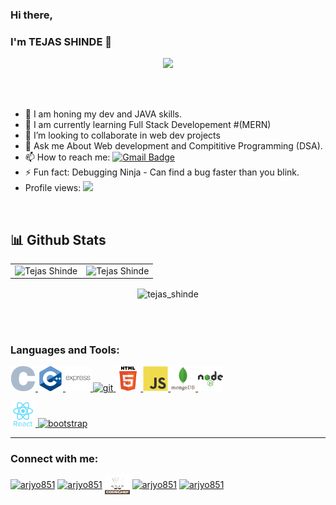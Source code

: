 ### Hi there,                             
### I'm TEJAS SHINDE 👋                                                
<p align="center"><img src="https://user-images.githubusercontent.com/77008381/145186736-1d1a4508-60a3-4169-acb7-ede41a7c85d6.png"></p>
                                      
                                                                                      
                                            
<br>                               
<br>                   


- 🔭 I am honing my dev and JAVA skills.      
- 🌱 I am currently learning Full Stack Developement #(MERN) 
- 👯 I’m looking to collaborate in web dev projects
- 💬 Ask me About Web development and Compititive Programming (DSA).
- 📫 How to reach me: [![Gmail Badge](https://img.shields.io/badge/-Gmail-c14438?style=flat-square&logo=Gmail&logoColor=white&link=mailto:tejasshinde8022@gmail.com)](mailto:tejasshinde8022.com) 
- ⚡ Fun fact: Debugging Ninja - Can find a bug faster than you blink.
- Profile views: ![](https://komarev.com/ghpvc/?username=TEJAS-SHINDEE)

<br>
<h2>📊 Github Stats</h2>

<!-- ![Tejas's github stats](https://github-readme-stats.vercel.app/api?username=TEJAS-SHINDEE&theme=onedark) -->
<table >
  <tr>
   <td><img src="https://github-readme-stats.vercel.app/api?username=TEJAS-SHINDEE&include_all_commits=true&count_private=true&show_icons=true&line_height=20&title_color=7A7ADB&icon_color=2234AE&text_color=D3D3D3&bg_color=0,000000,130F40" alt="Tejas Shinde" />
  <td><img src="https://github-readme-stats.vercel.app/api/top-langs?username=TEJAS-SHINDEE&show_icons=true&locale=en&layout=compact&title_color=7A7ADB&icon_color=2234AE&text_color=D3D3D3&bg_color=0,000000,130F40" alt="Tejas Shinde" /></td>
  </tr>
</table>       

<div align="center">
<p><img align="center" src="https://github-readme-streak-stats.herokuapp.com/?user=TEJAS-SHINDEE&theme=dark" alt="tejas_shinde " /></p>
  </div>
<br>
             
<br />

### Languages and Tools:

<p align="left"> 
  <a href="https://www.cprogramming.com/" target="_blank"> <img src="https://raw.githubusercontent.com/devicons/devicon/master/icons/c/c-original.svg" alt="c" width="40" height="40"/> </a> 
  <a href="https://www.w3schools.com/cpp/" target="_blank"> <img src="https://raw.githubusercontent.com/devicons/devicon/master/icons/cplusplus/cplusplus-original.svg" alt="cplusplus" width="40" height="40"/> </a> 
  <a href="https://expressjs.com" target="_blank"> <img src="https://raw.githubusercontent.com/devicons/devicon/master/icons/express/express-original-wordmark.svg" alt="express" width="40" height="40"/> </a> 
  <a href="https://git-scm.com/" target="_blank"> <img src="https://www.vectorlogo.zone/logos/git-scm/git-scm-icon.svg" alt="git" width="40" height="40"/> </a> 
  <a href="https://www.w3.org/html/" target="_blank"> <img src="https://raw.githubusercontent.com/devicons/devicon/master/icons/html5/html5-original-wordmark.svg" alt="html5" width="40" height="40"/> </a> 
  <a href="https://developer.mozilla.org/en-US/docs/Web/JavaScript" target="_blank"> <img src="https://raw.githubusercontent.com/devicons/devicon/master/icons/javascript/javascript-original.svg" alt="javascript" width="40" height="40"/> </a>
  <a href="https://www.mongodb.com/" target="_blank"> <img src="https://raw.githubusercontent.com/devicons/devicon/master/icons/mongodb/mongodb-original-wordmark.svg" alt="mongodb" width="40" height="40"/> </a> 
  <a href="https://nodejs.org" target="_blank"> <img src="https://raw.githubusercontent.com/devicons/devicon/master/icons/nodejs/nodejs-original-wordmark.svg" alt="nodejs" width="40" height="40"/> </a> 
  
  <a href="https://reactjs.org/" target="_blank"> <img src="https://raw.githubusercontent.com/devicons/devicon/master/icons/react/react-original-wordmark.svg" alt="react" width="40" height="40"/> </a> 
  <a href="https://getbootstrap.com" target="_blank"> <img src="https://img.icons8.com/color/bootstrap.png" alt="bootstrap" width="40" height="40"/> </a>
  
</p>



---



<h3 align="left">Connect with me:</h3>
<p align="left">

<a href="https://www.linkedin.com/in/tejas-shinde-connect" target="blank"><img align="center" src="https://raw.githubusercontent.com/rahuldkjain/github-profile-readme-generator/master/src/images/icons/Social/linked-in-alt.svg" alt="arjyo851" height="30" width="40" /></a>
<a href="https://www.instagram.com/" target="blank"><img align="center" src="https://raw.githubusercontent.com/rahuldkjain/github-profile-readme-generator/master/src/images/icons/Social/instagram.svg" alt="arjyo851" height="30" width="40" /></a>
<a href="https://www.codechef.com/" target="blank"><img align="center" src="https://raw.githubusercontent.com/tejas-shinde-8022/Landing-Page/main/codechef.webp" alt="arjyo851" height="30" width="40" /></a>
<a href="https://leetcode.com/" target="blank"><img align="center" src="https://raw.githubusercontent.com/rahuldkjain/github-profile-readme-generator/master/src/images/icons/Social/leet-code.svg" alt="arjyo851" height="30" width="40" /></a>
<a href="https://auth.geeksforgeeks.org" target="blank"><img align="center" src="https://raw.githubusercontent.com/rahuldkjain/github-profile-readme-generator/master/src/images/icons/Social/geeks-for-geeks.svg" alt="arjyo851" height="30" width="40" /></a>
</p>


